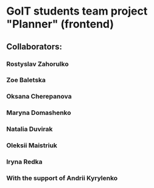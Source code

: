 # GoIT students team project "Planner" (frontend)

## Collaborators:

### Rostyslav Zahorulko

### Zoe Baletska

### Oksana Cherepanova

### Maryna Domashenko

### Natalia Duvirak

### Oleksii Maistriuk

### Iryna Redka

### With the support of Andrii Kyrylenko
